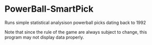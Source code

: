 # PowerBall-SmartPick

Runs simple statistical analysison powerball picks dating back to 1992

Note that since the rule of the game are always subject to change, this program may not display data properly. 

